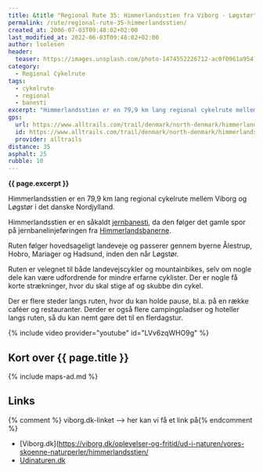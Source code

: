 ```yaml
---
title: &title "Regional Rute 35: Himmerlandsstien fra Viborg - Løgstør"
permalink: /rute/regional-rute-35-himmerlandsstien/
created_at: 2006-07-03T09:48:02+02:00
last_modified_at: 2022-06-03T09:48:02+02:00
author: lsolesen
header:
  teaser: https://images.unsplash.com/photo-1474552226712-ac0f0961a954?ixlib=rb-1.2.1&ixid=eyJhcHBfaWQiOjEyMDd9&auto=format&fit=crop&h=300&w=400&q=10
category:
  - Regional Cykelrute
tags:
  - cykelrute
  - regional
  - banesti
excerpt: "Himmerlandsstien er en 79,9 km lang regional cykelrute mellem Viborg og Løgstør i det danske Nordjylland. Den følger de gamle banestier."
gps:
  url: https://www.alltrails.com/trail/denmark/north-denmark/himmerlandsstien-logstor-viborg
  id: https://www.alltrails.com/trail/denmark/north-denmark/himmerlandsstien-logstor-viborg
  provider: alltrails
distance: 35
asphalt: 25
rubble: 10
---
```


**{{ page.excerpt }}**

Himmerlandsstien er en 79,9 km lang regional cykelrute mellem Viborg og Løgstør i det danske Nordjylland.

Himmerlandsstien er en såkaldt [jernbanesti](/banestier-i-danmark/), da den følger det gamle spor på jernbanelinjeføringen fra [Himmerlandsbanerne](https://da.wikipedia.org/wiki/Himmerlandsbanerne).

Ruten følger hovedsageligt landeveje og passerer gennem byerne Ålestrup, Hobro, Mariager og Hadsund, inden den når Løgstør.

Ruten er velegnet til både landevejscykler og mountainbikes, selv om nogle dele kan være udfordrende for mindre erfarne cyklister. Der er nogle få korte strækninger, hvor du skal stige af og skubbe din cykel.

Der er flere steder langs ruten, hvor du kan holde pause, bl.a. på en række caféer og restauranter. Derder er også flere campingpladser og hoteller langs ruten, så du kan nemt gøre det til en flerdagstur.

{% include video provider="youtube" id="LVv6zqWHO9g" %}

## Kort over {{ page.title }}

{% include maps-ad.md %}

## Links

{% comment %} viborg.dk-linket --> her kan vi få et link på{% endcomment %}

- [Viborg.dk](https://viborg.dk/oplevelser-og-fritid/ud-i-naturen/vores-skoenne-naturperler/himmerlandsstien/
- [Udinaturen.dk](https://udinaturen.dk/shelter/9389)
